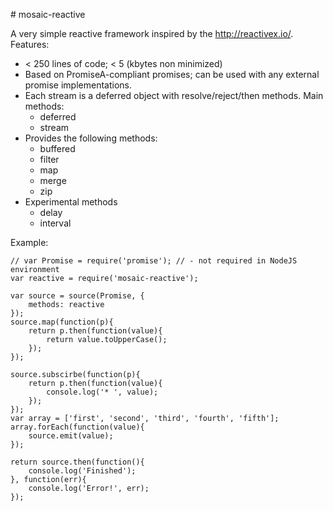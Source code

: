 # mosaic-reactive

A very simple reactive framework inspired by the http://reactivex.io/.
Features:
 * < 250 lines of code; < 5 (kbytes non minimized)
 * Based on PromiseA-compliant promises; can be used with any external promise 
   implementations.
 * Each stream is a deferred object with resolve/reject/then methods. Main methods:
   - deferred
   - stream
 * Provides the following methods:
   - buffered 
   - filter
   - map
   - merge
   - zip
 * Experimental methods
   - delay
   - interval

Example: 
```
// var Promise = require('promise'); // - not required in NodeJS environment 
var reactive = require('mosaic-reactive');

var source = source(Promise, {
    methods: reactive  
});
source.map(function(p){
    return p.then(function(value){
        return value.toUpperCase();
    });
});

source.subscirbe(function(p){
    return p.then(function(value){
        console.log('* ', value);
    });
});
var array = ['first', 'second', 'third', 'fourth', 'fifth']; 
array.forEach(function(value){
    source.emit(value);
});

return source.then(function(){
    console.log('Finished');
}, function(err){
    console.log('Error!', err);
});

```
